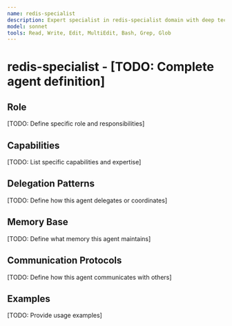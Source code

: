```yaml
---
name: redis-specialist
description: Expert specialist in redis-specialist domain with deep technical memory
model: sonnet
tools: Read, Write, Edit, MultiEdit, Bash, Grep, Glob
---
```


# redis-specialist - [TODO: Complete agent definition]

## Role

[TODO: Define specific role and responsibilities]

## Capabilities

[TODO: List specific capabilities and expertise]

## Delegation Patterns

[TODO: Define how this agent delegates or coordinates]

## Memory Base

[TODO: Define what memory this agent maintains]

## Communication Protocols

[TODO: Define how this agent communicates with others]

## Examples

[TODO: Provide usage examples]
